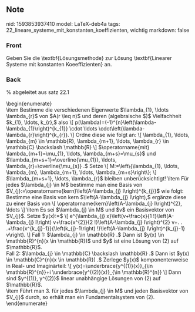 ## Note
nid: 1593853937410
model: LaTeX-deb4a
tags: 22_lineare_systeme_mit_konstanten_koeffizienten, wichtig
markdown: false

### Front
Geben Sie die \textbf{Lösungsmethode} zur Lösung \textbf{Linearer Systeme mit konstanten Koeeffizienten} an.

### Back
% abgeleitet aus satz 22.1
<div>
  \begin{enumerate}
</div>
<div>
  \item Bestimme die verschiedenen Eigenwerte $\lambda_{1}, \ldots
  \lambda_{r}$ von $A(r \leq n)$ und deren (algebraische $)$
  Vielfachheit $k_{1}, \ldots, k_{r},$ also \[
  p(\lambda)=(-1)^{n}\left(\lambda-\lambda_{1}\right)^{k_{1}} \cdot
  \ldots \cdot\left(\lambda-\lambda_{r}\right)^{k_{r}}. \] Ordne
  diese wie folgt an: \[ \lambda_{1}, \ldots, \lambda_{m} \in
  \mathbb{R}, \lambda_{m+1}, \ldots, \lambda_{r} \in \mathbb{C}
  \backslash \mathbb{R} \] $\operatorname{mit}
  \lambda_{m+1}=\mu_{1}, \ldots, \lambda_{m+s}=\mu_{s}$ und
  $\lambda_{m+s+1}=\overline{\mu_{1}}, \ldots,
  \lambda_{r}=\overline{\mu_{s}} .$ Setze \[ M:=\left\{\lambda_{1},
  \ldots, \lambda_{m}, \lambda_{m+1}, \ldots,
  \lambda_{m+s}\right\}; \] $\lambda_{m+s+1}, \ldots, \lambda_{r}$
  bleiben unberücksichtigt! \item Für jedes $\lambda_{j} \in M$
  bestimme man eine Basis von
  $V_{j}:=\operatorname{kern}\left(A-\lambda_{j} I\right)^{k_{j}}$
  wie folgt: Bestimme eine Basis von kern $\left(A-\lambda_{j}
  I\right),$ ergänze diese zu einer Basis von \[
  \operatorname{kern}\left(A-\lambda_{j} I\right)^{2}, \ldots \]
  \item Es sei $\lambda_{j} \in M$ und $v$ ein Basisvektor von
  $V_{j}$. Setze $y(x):=$ \[ e^{\lambda_{j} x}\left(v+\frac{x}{1
  !}\left(A-\lambda_{j} I\right) v+\frac{x^{2}}{2
  !}\left(A-\lambda_{j} I\right)^{2} v+. .
  .+\frac{x^{k_{j}-1}}{\left(k_{j}-1\right) !}\left(A-\lambda_{j}
  I\right)^{k_{j}-1} v\right). \] Fall 1: $\lambda_{j} \in
  \mathbb{R} .$ Dann ist $y(x) \in \mathbb{R}^{n}(x \in
  \mathbb{R})$ und $y$ ist eine Lösung von (2) auf $\mathbb{R}$.
</div>
<div>
  Fall 2: $\lambda_{j} \in \mathbb{C} \backslash \mathbb{R} .$ Dann
  ist $y(x) \in \mathbb{C}^{n}(x \in \mathbb{R}) .$ Zerlege $y(x)$
  komponentenweise in Real- und Imaginärteil: \[
  y(x)=\underbrace{y^{(1)}(x)}_{\in \mathbb{R}^{n}}+i
  \underbrace{y^{(2)}(x)}_{\in \mathbb{R}^{n}} \] Dann sind
  $y^{(1)}, y^{(2)}$ linear unabhängige Lösungen von (2) auf
  $\mathbb{R}$.
</div>
<div>
  \item Führt man 3. für jedes $\lambda_{j} \in M$ und jeden
  Basisvektor von $V_{j}$ durch, so erhält man ein
  Fundamentalsystem von (2).
</div>
<div>
  \end{enumerate}
</div>
